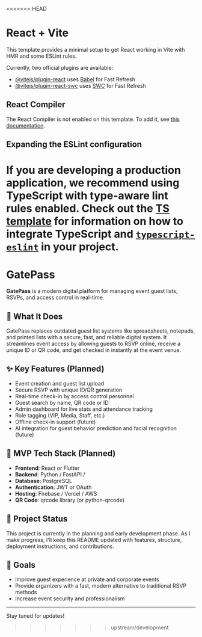 <<<<<<< HEAD
# React + Vite

This template provides a minimal setup to get React working in Vite with HMR and some ESLint rules.

Currently, two official plugins are available:

- [@vitejs/plugin-react](https://github.com/vitejs/vite-plugin-react/blob/main/packages/plugin-react) uses [Babel](https://babeljs.io/) for Fast Refresh
- [@vitejs/plugin-react-swc](https://github.com/vitejs/vite-plugin-react/blob/main/packages/plugin-react-swc) uses [SWC](https://swc.rs/) for Fast Refresh

## React Compiler

The React Compiler is not enabled on this template. To add it, see [this documentation](https://react.dev/learn/react-compiler/installation).

## Expanding the ESLint configuration

If you are developing a production application, we recommend using TypeScript with type-aware lint rules enabled. Check out the [TS template](https://github.com/vitejs/vite/tree/main/packages/create-vite/template-react-ts) for information on how to integrate TypeScript and [`typescript-eslint`](https://typescript-eslint.io) in your project.
=======
# GatePass

**GatePass** is a modern digital platform for managing event guest lists, RSVPs, and access control in real-time.

## 🔑 What It Does

GatePass replaces outdated guest list systems like spreadsheets, notepads, and printed lists with a secure, fast, and reliable digital system. It streamlines event access by allowing guests to RSVP online, receive a unique ID or QR code, and get checked in instantly at the event venue.

## ✨ Key Features (Planned)

- Event creation and guest list upload
- Secure RSVP with unique ID/QR generation
- Real-time check-in by access control personnel
- Guest search by name, QR code or ID
- Admin dashboard for live stats and attendance tracking
- Role tagging (VIP, Media, Staff, etc.)
- Offline check-in support (future)
- AI integration for guest behavior prediction and facial recognition (future)

## 🚀 MVP Tech Stack (Planned)

- **Frontend**: React or Flutter
- **Backend**: Python / FastAPI /
- **Database**: PostgreSQL
- **Authentication**: JWT or OAuth
- **Hosting**: Firebase / Vercel / AWS
- **QR Code**: qrcode library (or python-qrcode)

## 👷 Project Status

This project is currently in the planning and early development phase. As I make progress, I'll keep this README updated with features, structure, deployment instructions, and contributions.

## 📌 Goals

- Improve guest experience at private and corporate events
- Provide organizers with a fast, modern alternative to traditional RSVP methods
- Increase event security and professionalism

---

Stay tuned for updates!
>>>>>>> upstream/development
